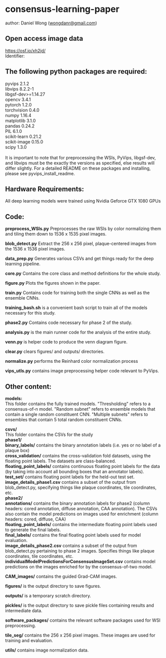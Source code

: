 # consensus-learning-paper

author: Daniel Wong (wongdanr@gmail.com)

## Open access image data
https://osf.io/xh2jd/ <br />
Identifier: 

## The following python packages are required: 
pyvips 2.1.2 <br />
libvips 8.2.2-1<br />
libgsf-dev>=1.14.27<br />
opencv 3.4.1<br />
pytorch 1.2.0<br />
torchvision 0.4.0<br />
numpy 1.16.4<br />
matplotlib 3.1.0 <br />
pandas 0.24.2<br />
PIL 6.1.0<br />
scikit-learn 0.21.2<br />
scikit-image 0.15.0<br />
scipy 1.3.0<br />
<br />
It is important to note that for preprocessing the WSIs, PyVips, libgsf-dev, and libvips must be the exactly the versions as specified, else results will differ slightly. For a detailed README on these packages and installing, please see pyvips_install_readme. 

## Hardware Requirements:
All deep learning models were trained using Nvidia Geforce GTX 1080 GPUs

## Code:

**preprocess_WSIs.py** Preprocesses the raw WSIs by color normalizing them and tiling them down to 1536 x 1535 pixel images.<br />

**blob_detect.py** Extract the 256 x 256 pixel, plaque-centered images from the 1536 x 1536 pixel images.<br />

**data_prep.py** Generates various CSVs and get things ready for the deep learning pipeline.<br /> 

**core.py** Contains the core class and method definitions for the whole study.<br />

**figure.py** Plots the figures shown in the paper.<br />

**train.py** Contains code for training both the single CNNs as well as the ensemble CNNs.<br />

**training_bash.sh** is a convenient bash script to train all of the models necessary for this study.<br />

**phase2.py** Contains code necessary for phase 2 of the study.<br />

**analysis.py** is the main runner code for the analysis of the entire study. <br />

**venn.py** is helper code to produce the venn diagram figure.<br />

**clear.py** clears figures/ and outputs/ directories.<br />

**normalize.py** performs the Reinhard color normalization process <br />

**vips_utls.py** contains image preprocessing helper code relevant to PyVips.

## Other content: 
**models:**<br />
This folder contains the fully trained models. "Thresholding" refers to a consensus-of-n model. "Random subnet" refers to ensemble models that contain a single random constituent CNN. "Multiple subnets" refers to ensembles that contain 5 total random constituent CNNs. <br />

**csvs/**<br />
This folder contains the CSVs for the study <br />
    **phase1/**<br />
        **binary_labels/** contains the binary annotation labels (i.e. yes or no label of a plaque box)<br />
        **cross_validation/** contains the cross-validation fold datasets, using the floating point labels. The datasets are class-balanced.<br />
        **floating_point_labels/** contains continuous floating point labels for the data (by taking into account all bounding boxes that an annotator labels).<br />
        **test_set/** contains floating point labels for the held-out test set.<br /> 
        **image_details_phase1.csv** contains a subset of the output from blob_detect.py, specifying things like plaque coordinates, tile coordinates, etc.<br /> 
    **phase2/**<br />
        **annotations/** contains the binary annotation labels for phase2 (column headers: cored annotation, diffuse annotation, CAA annotation). The CSVs also contain the model predictions on images used for enrichment (column headers: cored, diffuse, CAA)<br />
        **floating_point_labels/** contains the intermediate floating point labels used to generate the final labels.<br />
        **final_labels/** contains the final floating point labels used for model evaluation.<br />
        **image_details_phase2.csv** contains a subset of the output from blob_detect.py pertaining to phase 2 images. Specifies things like plaque coordinates, tile coordinates, etc.<br />
        **individualModelPredictionsForConsensusImageSet.csv** contains model predictions on the images enriched for by the consensus-of-two model.<br />

**CAM_images/** contains the guided Grad-CAM images. <br /> 

**figures/** is the output directory to save figures. <br /> 

**outputs/** is a temporary scratch directory. <br /> 

**pickles/** is the output directory to save pickle files containing results and intermediate data. <br /> 

**software_packages/** contains the relevant software packages used for WSI preprocessing. <br /> 

**tile_seg/** contains the 256 x 256 pixel images. These images are used for training and evaluation. <br /> 

**utils/** contains image normalization data. <br /> 




